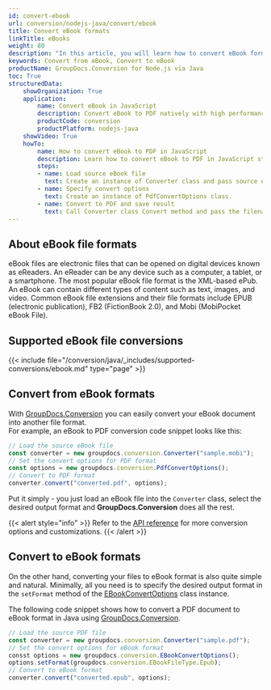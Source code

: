 ```yaml
---
id: convert-ebook
url: conversion/nodejs-java/convert/ebook
title: Convert eBook formats
linkTitle: eBooks
weight: 80
description: "In this article, you will learn how to convert eBook formats with GroupDocs.Conversion for Node.js via Java."
keywords: Convert from eBook, Convert to eBook
productName: GroupDocs.Conversion for Node.js via Java
toc: True
structuredData:
    showOrganization: True
    application:    
        name: Convert eBook in JavaScript   
        description: Convert eBook to PDF natively with high performance using Node.js and GroupDocs.Conversion for Node.js via Java APIs
        productCode: conversion
        productPlatform: nodejs-java 
    showVideo: True
    howTo:
        name: How to convert eBook to PDF in JavaScript 
        description: Learn how to convert eBook to PDF in JavaScript step by step
        steps:
        - name: Load source eBook file 
          text: Create an instance of Converter class and pass source eBook file path as a constructor parameter. You may specify absolute or relative file paths as per your requirements. 
        - name: Specify convert options 
          text: Create an instance of PdfConvertOptions class.
        - name: Convert to PDF and save result 
          text: Call Converter class Convert method and pass the filename for the converted PDF file and the PdfConvertOptions object from the previous step as parameters.
---
```


## About eBook file formats

eBook files are electronic files that can be opened on digital devices known as eReaders. An eReader can be any device such as a computer, a tablet, or a smartphone. The most popular eBook file format is the XML-based ePub. An eBook can contain different types of content such as text, images, and video. Common eBook file extensions and their file formats include EPUB (electronic publication), FB2 (FictionBook 2.0), and Mobi (MobiPocket eBook File).

## Supported eBook file conversions

{{< include file="/conversion/java/_includes/supported-conversions/ebook.md" type="page" >}}

## Convert from eBook formats

With [GroupDocs.Conversion](https://products.groupdocs.com/conversion/nodejs-java) you can easily convert your eBook document into another file format.  
For example, an eBook to PDF conversion code snippet looks like this:

```js
// Load the source eBook file
const converter = new groupdocs.conversion.Converter("sample.mobi");
// Set the convert options for PDF format
const options = new groupdocs.conversion.PdfConvertOptions();
// Convert to PDF format
converter.convert("converted.pdf", options);
```

Put it simply - you just load an eBook file into the `Converter` class, select the desired output format and **GroupDocs.Conversion** does all the rest.  

{{< alert style="info" >}}
Refer to the [API reference](https://reference.groupdocs.com/conversion/nodejs-java/groupdocs.conversion.options.convert) for more conversion options and customizations.
{{< /alert >}}

## Convert to eBook formats

On the other hand, converting your files to eBook format is also quite simple and natural. Minimally, all you need is to specify the desired output format in the `setFormat` method of the [EBookConvertOptions](https://reference.groupdocs.com/conversion/nodejs-java/groupdocs.conversion.options.convert/ebookconvertoptions/) class instance.

The following code snippet shows how to convert a PDF document to eBook format in Java using [GroupDocs.Conversion](https://products.groupdocs.com/conversion/nodejs-java).

```js
// Load the source PDF file
const converter = new groupdocs.conversion.Converter("sample.pdf");
// Set the convert options for eBook format
consst options = new groupdocs.conversion.EBookConvertOptions();
options.setFormat(groupdocs.conversion.EBookFileType.Epub);
// Convert to eBook format
converter.convert("converted.epub", options);
```

